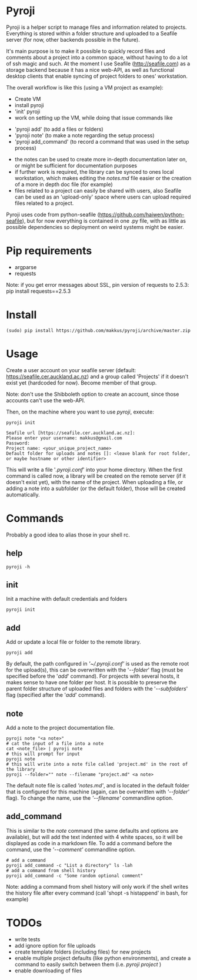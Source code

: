 Pyroji
======

Pyroji is a helper script to manage files and information related to projects. Everything is stored within a folder structure and uploaded to a Seafile server (for now, other backends possible in the future).

It's main purpose is to make it possible to quickly record files and comments about a project into a common space, without having to do a lot of ssh magic and such. At the moment I use Seafile (http://seafile.com) as a storage backend because it has a nice web-API, as well as functional desktop clients that enable syncing of project folders to ones' workstation.

The overall workflow is like this (using a VM project as example):

* Create VM
* install pyroji
* 'init' pyroji
* work on setting up the VM, while doing that issue commands like
- 'pyroji add' (to add a files or folders)
- 'pyroji note' (to make a note regarding the setup process)
- 'pyroji add_command' (to record a command that was used in the setup process)
* the notes can be used to create more in-depth documentation later on, or might be sufficient for documentation purposes
* if further work is required, the library can be synced to ones local workstation, which makes editing the *notes.md* file easier or the creation of a more in depth doc file (for example)
* files related to a project can easily be shared with users, also Seafile can be used as an 'upload-only' space where users can upload required files related to a project.


Pyroji uses code from python-seafile (https://github.com/haiwen/python-seafile), but for now everything is contained in one .py file, with as little as possible dependencies so deployment on weird systems might be easier.


# Pip requirements

- argparse
- requests

Note: if you get error messages about SSL, pin version of requests to 2.5.3: pip install requests==2.5.3

# Install

    (sudo) pip install https://github.com/makkus/pyroji/archive/master.zip


# Usage

Create a user account on your seafile server (default: https://seafile.cer.auckland.ac.nz) and a group called 'Projects' if it doesn't exist yet (hardcoded for now). Become member of that group.

Note: don't use the Shibboleth option to create an account, since those accounts can't use the web-API.

Then, on the machine where you want to use *pyroji*, execute:

    pyroji init

    Seafile url [https://seafile.cer.auckland.ac.nz]: 
	Please enter your username: makkus@gmail.com
	Password: 
	Project name: <your_unique_project_name>
	Default folder for uploads and notes []: <leave blank for root folder, or maybe hostname or other identifier>


This will write a file '*.pyroji.conf*' into your home directory. When the first command is called now, a library will be created on the remote server (if it doesn't exist yet), with the name of the project. When uploading a file, or adding a note into a subfolder (or the default folder), those will be created automatically.

# Commands

Probably a good idea to alias those in your shell rc.

## help

    pyroji -h

## init

Init a machine with default credentials and folders

	pyroji init

## add

Add or update a local file or folder to the remote library.

    pyroji add

By default, the path configured in *'~/.pyroji.conf'* is used as the remote root for the upload(s), this can be overwritten with the '*--folder*' flag (must be specified before the '*add*' command). For projects with several hosts, it makes sense to have one folder per host.
It is possible to preserve the parent folder structure of uploaded files and folders with the '*--subfolders*' flag (specified after the '*add*' command).

## note

Add a note to the project documentation file.

    pyroji note "<a note>"
	# cat the input of a file into a note
	cat <note_file> | pyroji note
	# this will prompt for input
	pyroji note
	# this will write into a note file called 'project.md' in the root of the library
	pyroji --folder="" note --filename "project.md" <a note>

The default note file is called *'notes.md'*, and is located in the default folder that is configured for this machine (again, can be overwritten with *'--folder'* flag). To change the name, use the *'--filename'* commandline option.

## add_command

This is similar to the *note* command (the same defaults and options are available), but will add the text indented with 4 white spaces, so it will be displayed as code in a markdown file. To add a command before the command, use the *'--comment'* commandline option.

    # add a command
    pyroji add_command -c "List a directory" ls -lah
	# add a command from shell history
	pyroji add_command -c "Some random optional comment"

Note: adding a command from shell history will only work if the shell writes the history file after every command (call 'shopt -s histappend' in bash, for example)

# TODOs

- write tests
- add ignore option for file uploads
- create template folders (including files) for new projects
- enable multiple project defaults (like python environments), and create a command to easily switch between them (i.e. *pyroji project <projectname>*)
- enable downloading of files
